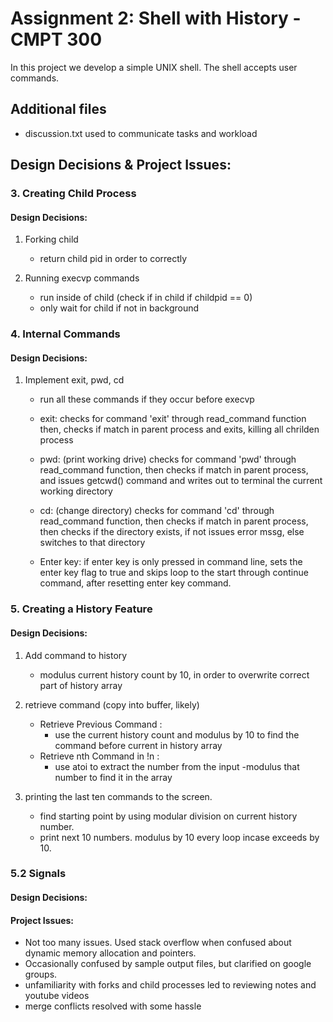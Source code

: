 # Assignment 2: Shell with History - CMPT 300

In this project we develop a simple UNIX shell. The shell accepts user commands.


## Additional files
   * discussion.txt used to communicate tasks and workload


## Design Decisions & Project Issues:

### 3. Creating Child Process

#### Design Decisions:
1. Forking child
    * return child pid in order to correctly

2. Running execvp commands
    * run inside of child (check if in child if childpid == 0)
    * only wait for child if not in background

### 4. Internal Commands

#### Design Decisions:

1. Implement exit, pwd, cd
    * run all these commands if they occur before execvp

	* exit: checks for command 'exit' through read_command function then, checks if match in parent process and exits, killing all chrilden process

	* pwd: (print working drive) checks for command 'pwd' through read_command function, then checks if match in parent process, and issues getcwd() command and writes out to terminal the current working directory

	* cd: (change directory) checks for command 'cd' through read_command function, then checks if match in parent process, then checks if the directory exists, if not issues error mssg, else switches to that directory

	* Enter key: if enter key is only pressed in command line, sets the enter key flag to true and skips loop to the start through continue command, after resetting enter key command.


### 5. Creating a History Feature

#### Design Decisions:
1. Add command to history
    * modulus current history count by 10, in order to overwrite correct part of history array
    
2. retrieve command (copy into buffer, likely)
    * Retrieve Previous Command :
        - use the current history count and modulus by 10 to find the command before current in history array
    * Retrieve nth Command in !n :
        - use atoi to extract the number from the input
        -modulus that number to find it in the array
    
3. printing the last ten commands to the screen.
    * find starting point by using modular division on current history number.
    * print next 10 numbers. modulus by 10 every loop incase exceeds by 10.

### 5.2 Signals

#### Design Decisions:

    
 

#### Project Issues:
   * Not too many issues. Used stack overflow when confused about dynamic memory allocation and pointers.  
   * Occasionally confused by sample output files, but clarified on google groups.
   * unfamiliarity with forks and child processes led to reviewing notes and youtube videos
   * merge conflicts resolved with some hassle


